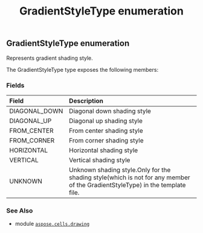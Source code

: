 ﻿---
title: GradientStyleType enumeration
second_title: Aspose.Cells for Python via .NET API References
description: 
type: docs
weight: 880
url: /aspose.cells.drawing/gradientstyletype/
is_root: false
---

## GradientStyleType enumeration

Represents gradient shading style.



The GradientStyleType type exposes the following members:

### Fields
| Field | Description |
| :- | :- |
| DIAGONAL_DOWN | Diagonal down shading style |
| DIAGONAL_UP | Diagonal up shading style |
| FROM_CENTER | From center shading style |
| FROM_CORNER | From corner shading style |
| HORIZONTAL | Horizontal shading style |
| VERTICAL | Vertical shading style |
| UNKNOWN | Unknown shading style.Only for the shading style(which is not for any member of the GradientStyleType) in the template file. |



### See Also
* module [`aspose.cells.drawing`](..)
